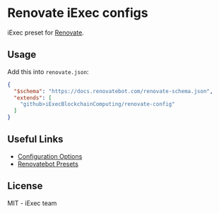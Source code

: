 # Renovate iExec configs

iExec preset for [Renovate](https://github.com/renovatebot/renovate).

## Usage

Add this into `renovate.json`:

```json
{
  "$schema": "https://docs.renovatebot.com/renovate-schema.json",
  "extends": [
    "github>iExecBlockchainComputing/renovate-config"
  ]
}
```

## Useful Links

- [Configuration Options](https://renovatebot.com/docs/configuration-options)
- [Renovatebot Presets](https://github.com/renovatebot/presets/tree/master/packages)

## License

MIT - iExec team